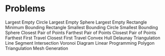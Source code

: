 # Problems

Largest Empty Circle
Largest Empty Sphere
Largest Empty Rectangle
Minimum Bounding Rectangle
Smallest Bounding Circle
Smallest Bounding Sphere
Closest Pair of Points
Farthest Pair of Points
Closest Pair of Points
Farthest First Travel
Closest First Travel
Convex Hull
Delaunay Triangulation
Line Segment Intersection
Voronoi Diagram
Linear Programming
Polygon Triangulation
Mesh Generation
